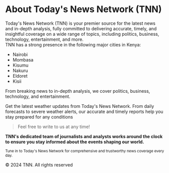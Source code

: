 About Today's News Network (TNN)
====================================

Today's News Network (TNN) is your premier source for the latest news and in-depth analysis, fully committed to delivering accurate, timely, and insightful coverage on a wide range of topics, including politics, business, technology, entertainment, and more.
<br>
TNN has a strong presence in the following major cities in Kenya:
<ul>
	<li>Nairobi</li>
	<li>Mombasa</li>
	<li>Kisumu</li>
	<li>Nakuru</li>
	<li>Eldoret</li>
	<li>Kisii</li>
</ul>

From breaking news to in-depth analysis, we cover politics, business, technology, and entertainment. 

Get the latest weather updates from Today's News Network. From daily forecasts to severe weather alerts, our accurate and timely reports help you stay prepared for any conditions

<blockquote>
	Feel free to write to us at any time!
</blockquote>

<b>TNN's dedicated team of journalists and analysts works around the clock to ensure you stay informed about the events shaping our world.</b>

<small>Tune in to Today's News Network for comprehensive and trustworthy news coverage every day.</small>

© 2024 TNN. All rights reserved